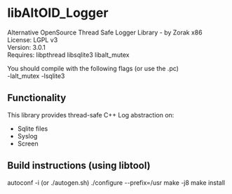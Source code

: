 # libAltOID_Logger

Alternative OpenSource Thread Safe Logger Library - by Zorak x86  
License: LGPL v3  
Version: 3.0.1  
Requires: libpthread libsqlite3 libalt_mutex  

You should compile with the following flags (or use the .pc)  
-lalt_mutex -lsqlite3

## Functionality

This library provides thread-safe C++ Log abstraction on:

- Sqlite files
- Syslog
- Screen

## Build instructions (using libtool)

autoconf -i (or ./autogen.sh)
./configure --prefix=/usr
make -j8
make install